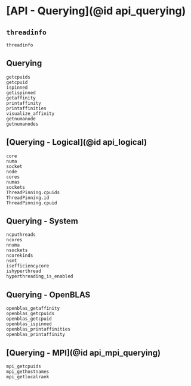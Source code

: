 # [API - Querying](@id api_querying)

## `threadinfo`

```@docs
threadinfo
```

## Querying

```@docs
getcpuids
getcpuid
ispinned
getispinned
getaffinity
printaffinity
printaffinities
visualize_affinity
getnumanode
getnumanodes
```

## [Querying - Logical](@id api_logical)
```@docs
core
numa
socket
node
cores
numas
sockets
ThreadPinning.cpuids
ThreadPinning.id
ThreadPinning.cpuid
```

## Querying - System
```@docs
ncputhreads
ncores
nnuma
nsockets
ncorekinds
nsmt
isefficiencycore
ishyperthread
hyperthreading_is_enabled
```

## Querying - OpenBLAS

```@docs
openblas_getaffinity
openblas_getcpuids
openblas_getcpuid
openblas_ispinned
openblas_printaffinities
openblas_printaffinity
```

## [Querying - MPI](@id api_mpi_querying)

```@docs
mpi_getcpuids
mpi_gethostnames
mpi_getlocalrank
```

